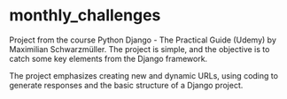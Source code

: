 # monthly_challenges

Project from the course Python Django - The Practical Guide (Udemy) by Maximilian Schwarzmüller. The project is simple, and the objective 
is to catch some key elements from the Django framework. 

The project emphasizes creating new and dynamic URLs, using coding to generate responses and the basic structure of a Django project.
